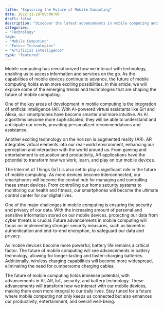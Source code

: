 ```yaml
--- 
title: "Exploring the Future of Mobile Computing" 
date: 2022-11-28T09:00:00 
draft: false 
description: "Discover the latest advancements in mobile computing and their potential impact on our lives." 
categories: 
- "Technology" 
tags: 
- "Mobile Computing" 
- "Future Technologies" 
- "Artificial Intelligence" 
type: "featured" 
--- 
```


Mobile computing has revolutionized how we interact with technology, enabling us to access information and services on the go. As the capabilities of mobile devices continue to advance, the future of mobile computing holds even more exciting possibilities. In this article, we will explore some of the emerging trends and technologies that are shaping the future of mobile computing.

One of the key areas of development in mobile computing is the integration of artificial intelligence (AI). With AI-powered virtual assistants like Siri and Alexa, our smartphones have become smarter and more intuitive. As AI algorithms become more sophisticated, they will be able to understand and anticipate our needs, providing personalized recommendations and assistance.

Another exciting technology on the horizon is augmented reality (AR). AR integrates virtual elements into our real-world environment, enhancing our perception and interaction with the world around us. From gaming and entertainment to education and productivity, AR applications have the potential to transform how we work, learn, and play on our mobile devices.

The Internet of Things (IoT) is also set to play a significant role in the future of mobile computing. As more devices become interconnected, our smartphones will become the central hub for managing and controlling these smart devices. From controlling our home security systems to monitoring our health and fitness, our smartphones will become the ultimate control center for our digital lives.

One of the major challenges in mobile computing is ensuring the security and privacy of our data. With the increasing amount of personal and sensitive information stored on our mobile devices, protecting our data from cyber threats is crucial. Future advancements in mobile computing will focus on implementing stronger security measures, such as biometric authentication and end-to-end encryption, to safeguard our data and privacy.

As mobile devices become more powerful, battery life remains a critical factor. The future of mobile computing will see advancements in battery technology, allowing for longer-lasting and faster-charging batteries. Additionally, wireless charging capabilities will become more widespread, eliminating the need for cumbersome charging cables.

The future of mobile computing holds immense potential, with advancements in AI, AR, IoT, security, and battery technology. These advancements will transform how we interact with our mobile devices, making them even more integral to our daily lives. Stay tuned for a future where mobile computing not only keeps us connected but also enhances our productivity, entertainment, and overall well-being.
